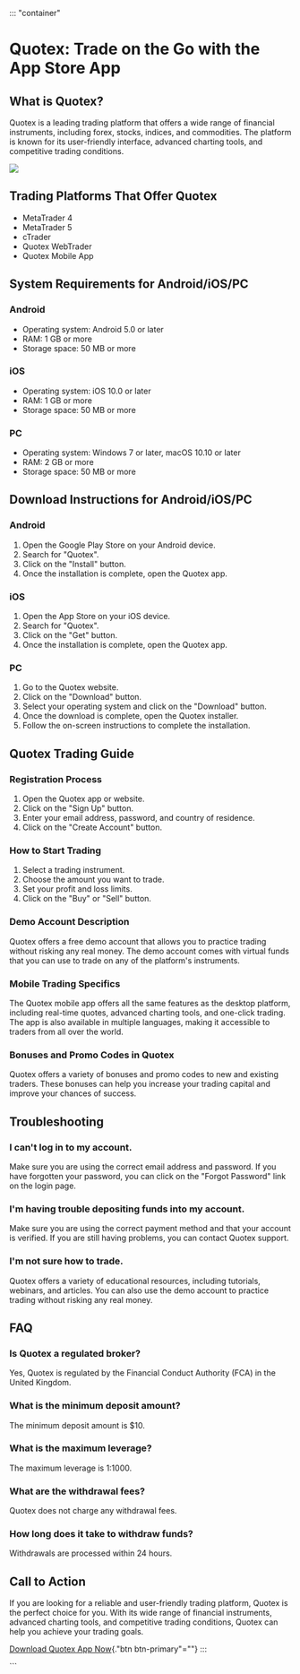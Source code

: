 ::: \"container\"
# Quotex: Trade on the Go with the App Store App

## What is Quotex?

Quotex is a leading trading platform that offers a wide range of
financial instruments, including forex, stocks, indices, and
commodities. The platform is known for its user-friendly interface,
advanced charting tools, and competitive trading conditions.

[![](https://static.quotex.io/files/5_en/300_250.jpg)](https://traff.sbs/brokerqxsignupf)

## Trading Platforms That Offer Quotex

-   MetaTrader 4
-   MetaTrader 5
-   cTrader
-   Quotex WebTrader
-   Quotex Mobile App

## System Requirements for Android/iOS/PC

### Android

-   Operating system: Android 5.0 or later
-   RAM: 1 GB or more
-   Storage space: 50 MB or more

### iOS

-   Operating system: iOS 10.0 or later
-   RAM: 1 GB or more
-   Storage space: 50 MB or more

### PC

-   Operating system: Windows 7 or later, macOS 10.10 or later
-   RAM: 2 GB or more
-   Storage space: 50 MB or more

## Download Instructions for Android/iOS/PC

### Android

1.  Open the Google Play Store on your Android device.
2.  Search for "Quotex".
3.  Click on the "Install" button.
4.  Once the installation is complete, open the Quotex app.

### iOS

1.  Open the App Store on your iOS device.
2.  Search for "Quotex".
3.  Click on the "Get" button.
4.  Once the installation is complete, open the Quotex app.

### PC

1.  Go to the Quotex website.
2.  Click on the "Download" button.
3.  Select your operating system and click on the "Download"
    button.
4.  Once the download is complete, open the Quotex installer.
5.  Follow the on-screen instructions to complete the installation.

## Quotex Trading Guide

### Registration Process

1.  Open the Quotex app or website.
2.  Click on the "Sign Up" button.
3.  Enter your email address, password, and country of residence.
4.  Click on the "Create Account" button.

### How to Start Trading

1.  Select a trading instrument.
2.  Choose the amount you want to trade.
3.  Set your profit and loss limits.
4.  Click on the "Buy" or "Sell" button.

### Demo Account Description

Quotex offers a free demo account that allows you to practice trading
without risking any real money. The demo account comes with virtual
funds that you can use to trade on any of the platform\'s instruments.

### Mobile Trading Specifics

The Quotex mobile app offers all the same features as the desktop
platform, including real-time quotes, advanced charting tools, and
one-click trading. The app is also available in multiple languages,
making it accessible to traders from all over the world.

### Bonuses and Promo Codes in Quotex

Quotex offers a variety of bonuses and promo codes to new and existing
traders. These bonuses can help you increase your trading capital and
improve your chances of success.

## Troubleshooting

### I can\'t log in to my account.

Make sure you are using the correct email address and password. If you
have forgotten your password, you can click on the "Forgot
Password" link on the login page.

### I\'m having trouble depositing funds into my account.

Make sure you are using the correct payment method and that your account
is verified. If you are still having problems, you can contact Quotex
support.

### I\'m not sure how to trade.

Quotex offers a variety of educational resources, including tutorials,
webinars, and articles. You can also use the demo account to practice
trading without risking any real money.

## FAQ

### Is Quotex a regulated broker?

Yes, Quotex is regulated by the Financial Conduct Authority (FCA) in the
United Kingdom.

### What is the minimum deposit amount?

The minimum deposit amount is \$10.

### What is the maximum leverage?

The maximum leverage is 1:1000.

### What are the withdrawal fees?

Quotex does not charge any withdrawal fees.

### How long does it take to withdraw funds?

Withdrawals are processed within 24 hours.

## Call to Action

If you are looking for a reliable and user-friendly trading platform,
Quotex is the perfect choice for you. With its wide range of financial
instruments, advanced charting tools, and competitive trading
conditions, Quotex can help you achieve your trading goals.

[Download Quotex App
Now](\%22https://traff.sbs/quotexonelink\%22){."btn
btn-primary"=""}
:::

\`\`\`


